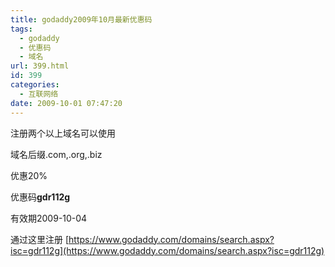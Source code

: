 ```yaml
---
title: godaddy2009年10月最新优惠码
tags:
  - godaddy
  - 优惠码
  - 域名
url: 399.html
id: 399
categories:
  - 互联网络
date: 2009-10-01 07:47:20
---
```


注册两个以上域名可以使用  

域名后缀.com,.org,.biz  

优惠20%  

优惠码**gdr112g**  

有效期2009-10-04  

通过这里注册 [https://www.godaddy.com/domains/search.aspx?isc=gdr112g](https://www.godaddy.com/domains/search.aspx?isc=gdr112g)
